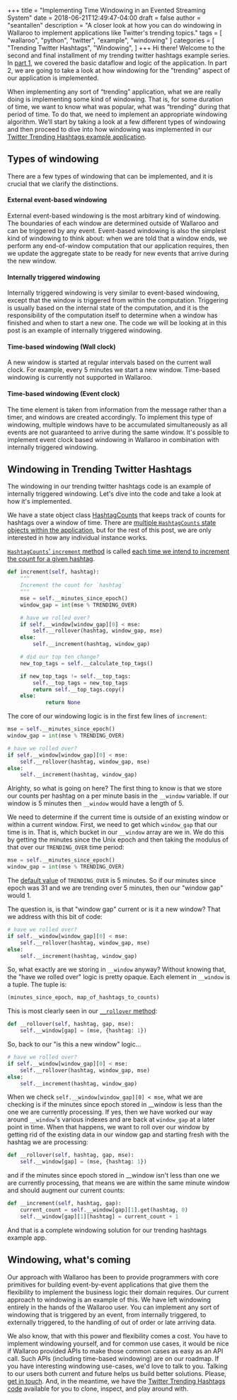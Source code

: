 +++
title = "Implementing Time Windowing in an Evented Streaming System"
date = 2018-06-21T12:49:47-04:00
draft = false
author = "seantallen"
description = "A closer look at how you can do windowing in Wallaroo to implement applications like Twitter's trending topics."
tags = [
    "wallaroo",
    "python",
    "twitter",
    "example",
    "windowing"
]
categories = [
    "Trending Twitter Hashtags",
    "Windowing",
]
+++
Hi there! Welcome to the second and final installment of my trending twitter hashtags example series. In [part 1](https://blog.wallaroolabs.com/2018/06/stream-processing-trending-hashtags-and-wallaroo/), we covered the basic dataflow and logic of the application. In part 2, we are going to take a look at how windowing for the "trending" aspect of our application is implemented. 

When implementing any sort of “trending” application, what we are really doing is implementing some kind of windowing. That is, for some duration of time, we want to know what was popular, what was “trending” during that period of time. To do that, we need to implement an appropriate windowing algorithm. We’ll start by taking a look at a few different types of windowing and then proceed to dive into how windowing was implemented in our [Twitter Trending Hashtags example application](https://github.com/WallarooLabs/wallaroo_blog_examples/tree/master/parallel-twitter-trending-hashtags).

## Types of windowing

There are a few types of windowing that can be implemented, and it is crucial that we clarify the distinctions.

#### External event-based windowing

External event-based windowing is the most arbitrary kind of windowing. The boundaries of each window are determined outside of Wallaroo and can be triggered by any event. Event-based windowing is also the simplest kind of windowing to think about: when we are told that a window ends, we perform any end-of-window computation that our application requires, then we update the aggregate state to be ready for new events that arrive during the new window.

#### Internally triggered windowing

Internally triggered windowing is very similar to event-based windowing, except that the window is triggered from within the computation. Triggering is usually based on the internal state of the computation, and it is the responsibility of the computation itself to determine when a window has finished and when to start a new one. The code we will be looking at in this post is an example of internally triggered windowing.

#### Time-based windowing (Wall clock)

A new window is started at regular intervals based on the current wall clock. For example, every 5 minutes we start a new window. Time-based windowing is currently not supported in Wallaroo.

#### Time-based windowing (Event clock)

The time element is taken from information from the message rather than a timer, and windows are created accordingly. To implement this type of windowing, multiple windows have to be accumulated simultaneously as all events are not guaranteed to arrive during the same window. It's possible to implement event clock based windowing in Wallaroo in combination with internally triggered windowing.

## Windowing in Trending Twitter Hashtags

The windowing in our trending twitter hashtags code is an example of internally triggered windowing. Let's dive into the code and take a look at how it's implemented.

We have a state object class [HashtagCounts](https://github.com/WallarooLabs/wallaroo_blog_examples/blob/master/parallel-twitter-trending-hashtags/twitter_wallaroo_app.py#L70) that keeps track of counts for hashtags over a window of time. There are [multiple `HashtagCounts` state objects within the application](https://blog.wallaroolabs.com/2018/06/stream-processing-trending-hashtags-and-wallaroo/#the-guts), but for the rest of this post, we are only interested in how any individual instance works.

[`HashtagCounts`' `increment` method](https://github.com/WallarooLabs/wallaroo_blog_examples/blob/master/parallel-twitter-trending-hashtags/twitter_wallaroo_app.py#L78) is called [each time we intend to increment the count for a given hashtag](https://github.com/WallarooLabs/wallaroo_blog_examples/blob/master/parallel-twitter-trending-hashtags/twitter_wallaroo_app.py#L47).

```python
def increment(self, hashtag):
    """
    Increment the count for `hashtag`
    """
    mse = self.__minutes_since_epoch()
    window_gap = int(mse % TRENDING_OVER)

    # have we rolled over?
    if self.__window[window_gap][0] < mse:
        self.__rollover(hashtag, window_gap, mse)
    else:
        self.__increment(hashtag, window_gap)

    # did our top ten change?
    new_top_tags = self.__calculate_top_tags()

    if new_top_tags != self.__top_tags:
        self.__top_tags = new_top_tags
        return self.__top_tags.copy()
    else:
            return None
```

The core of our windowing logic is in the first few lines of `increment`:

```python
mse = self.__minutes_since_epoch()
window_gap = int(mse % TRENDING_OVER)

# have we rolled over?
if self.__window[window_gap][0] < mse:
    self.__rollover(hashtag, window_gap, mse)
else:
    self.__increment(hashtag, window_gap)       
```

Alrighty, so what is going on here? The first thing to know is that we store our counts per hashtag on a per minute basis in the `__window` variable.  If our window is 5 minutes then `__window` would have a length of 5.

We need to determine if the current time is outside of an existing window or within a current window. First, we need to get which `window_gap` that our time is in. That is, which bucket in our `__window` array are we in. We do this by getting the minutes since the Unix epoch and then taking the modulus of that over our `TRENDING_OVER` time period:

```python
mse = self.__minutes_since_epoch()
window_gap = int(mse % TRENDING_OVER)
```
  
The [default value](https://github.com/WallarooLabs/wallaroo_blog_examples/blob/master/parallel-twitter-trending-hashtags/twitter_wallaroo_app.py#L8) of `TRENDING_OVER` is 5 minutes. So if our minutes since epoch was 31 and we are trending over 5 minutes, then our "window gap" would 1. 

The question is, is that "window gap" current or is it a new window? That we address with this bit of code:

```python
# have we rolled over?
if self.__window[window_gap][0] < mse:
    self.__rollover(hashtag, window_gap, mse)
else:
    self.__increment(hashtag, window_gap)
```

So, what exactly are we storing in `__window` anyway? Without knowing that, the "have we rolled over" logic is pretty opaque. Each element in `__window` is a tuple. The tuple is: 

```python
(minutes_since_epoch, map_of_hashtags_to_counts)
```

This is most clearly seen in our [`__rollover` method](https://github.com/WallarooLabs/wallaroo_blog_examples/blob/master/parallel-twitter-trending-hashtags/twitter_wallaroo_app.py#L107):

```python
def __rollover(self, hashtag, gap, mse):
    self.__window[gap] = (mse, {hashtag: 1})
```

So, back to our "is this a new window" logic...

```python
# have we rolled over?
if self.__window[window_gap][0] < mse:
    self.__rollover(hashtag, window_gap, mse)
else:
    self.__increment(hashtag, window_gap)
```

When we check `self.__window[window_gap][0] < mse`, what we are checking is if the minutes since epoch stored in __window is less than the one we are currently processing. If yes, then we have worked our way around `__window`'s various indexes and are back at `window_gap` at a later point in time. When that happens, we want to roll over our window by getting rid of the existing data in our window gap and starting fresh with the hashtag we are processing:

```python
def __rollover(self, hashtag, gap, mse):
    self.__window[gap] = (mse, {hashtag: 1})
```

and if the minutes since epoch stored in __window isn't less than one we are currently processing, that means we are within the same minute window and should augment our current counts:

```python
def __increment(self, hashtag, gap):
    current_count = self.__window[gap][1].get(hashtag, 0)
    self.__window[gap][1][hashtag] = current_count + 1
```

And that is a complete windowing solution for our trending hashtags example app.

## Windowing, what's coming

Our approach with Wallaroo has been to provide programmers with core primitives for building event-by-event applications that give them the flexibility to implement the business logic their domain requires. Our current approach to windowing is an example of this. We have left windowing entirely in the hands of the Wallaroo user. You can implement any sort of windowing that is triggered by an event, from internally triggered, to externally triggered, to the handling of out of order or late arriving data. 

We also know, that with this power and flexibility comes a cost. You have to implement windowing yourself, and for common use cases, it would be nice if Wallaroo provided APIs to make those common cases as easy as an API call. Such APIs (including time-based windowing) are on our roadmap. If you have interesting windowing use-cases, we'd love to talk to you. Talking to our users both current and future helps us build better solutions. Please, [get in touch](mailto:hello@wallaroolabs.com). And, in the meantime, we have the [Twitter Trending Hashtags code](https://github.com/WallarooLabs/wallaroo_blog_examples/tree/master/parallel-twitter-trending-hashtags) available for you to clone, inspect, and play around with.

